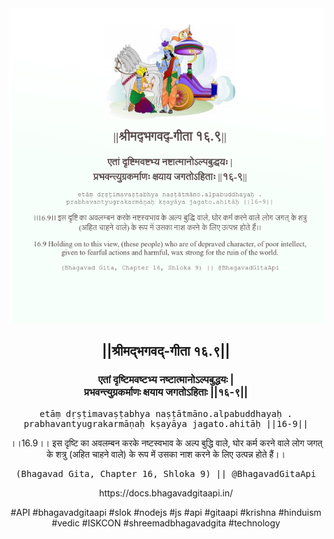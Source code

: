 <img src="../../asset/BG_16_9.png"/>
<center><h2>||श्रीमद्‍भगवद्‍-गीता १६.९||</h2>
<h3>एतां दृष्टिमवष्टभ्य नष्टात्मानोऽल्पबुद्धयः |<br/>प्रभवन्त्युग्रकर्माणः क्षयाय जगतोऽहिताः ||१६-९||</h3>
<pre>etāṃ dṛṣṭimavaṣṭabhya naṣṭātmāno.alpabuddhayaḥ .<br/>prabhavantyugrakarmāṇaḥ kṣayāya jagato.ahitāḥ ||16-9||</pre>
<p>।।16.9।। इस दृष्टि का अवलम्बन करके नष्टस्वभाव के अल्प बुद्धि वाले, घोर कर्म करने वाले लोग जगत् के शत्रु (अहित चाहने वाले) के रूप में उसका नाश करने के लिए उत्पन्न होते हैं।।</p>
<pre>(Bhagavad Gita, Chapter 16, Shloka 9) || @BhagavadGitaApi</pre><p>https://docs.bhagavadgitaapi.in/</p><p>#API #bhagavadgitaapi #slok #nodejs #js #api #gitaapi #krishna #hinduism #vedic #ISKCON #shreemadbhagavadgita #technology</p></center>